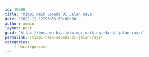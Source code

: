 ```yaml
---
id: 18098
title: 'Mimpi Naik Sepeda Di Jalan Raya'
date: '2022-12-12T05:03:50+00:00'
author: admin
layout: post
guid: 'https://bos.awn.biz.id/mimpi-naik-sepeda-di-jalan-raya/'
permalink: /mimpi-naik-sepeda-di-jalan-raya/
categories:
    - Uncategorized
---
```



